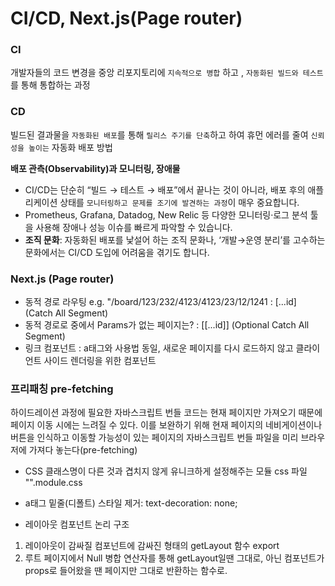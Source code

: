 # CI/CD, Next.js(Page router)

### CI

개발자들의 코드 변경을 중앙 리포지토리에 `지속적으로 병합` 하고 , `자동화된 빌드와 테스트`를 통해 통합하는 과정

### CD

빌드된 결과물을 `자동화된 배포`를 통해 `릴리스 주기를 단축`하고 하여 휴먼 에러를 줄여 `신뢰성을 높이는` 자동화 배포 방법

**배포 관측(Observability)과 모니터링, 장애물**

- CI/CD는 단순히 “빌드 → 테스트 → 배포”에서 끝나는 것이 아니라, 배포 후의 애플리케이션 상태를 `모니터링하고 문제를 조기에 발견하는 과정`이 매우 중요합니다.
- Prometheus, Grafana, Datadog, New Relic 등 다양한 모니터링·로그 분석 툴을 사용해 장애나 성능 이슈를 빠르게 파악할 수 있습니다.
- **조직 문화**: 자동화된 배포를 낯설어 하는 조직 문화나, ‘개발→운영 분리’를 고수하는 문화에서는 CI/CD 도입에 어려움을 겪기도 합니다.


### Next.js (Page router)
- 동적 경로 라우팅 e.g. "/board/123/232/4123/4123/23/12/1241
: [...id] (Catch All Segment)
- 동적 경로로 중에서 Params가 없는 페이지는?
: [[...id]] (Optional Catch All Segment)
- 링크 컴포넌트 <Link>
: a태그와 사용법 동일, 새로운 페이지를 다시 로드하지 않고 클라이언트 사이드 렌더링을 위한 컴포넌트

### 프리패칭 pre-fetching
하이드레이션 과정에 필요한 자바스크립트 번들 코드는 현재 페이지만 가져오기 때문에 페이지 이동 시에는 느려질 수 있다.
이를 보완하기 위해 현재 페이지의 네비게이션이나 버튼을 인식하고 이동할 가능성이 있는 페이지의 자바스크립트 번들 파일을 미리 브라우저에 가져다 놓는다(pre-fetching)

- CSS 클래스명이 다른 것과 겹치지 않게 유니크하게 설정해주는 모듈 css 파일 "".module.css
- a태그 밑줄(디폴트) 스타일 제거: text-decoration: none;

- 레이아웃 컴포넌트 논리 구조
1. 레이아웃이 감싸질 컴포넌트에 감싸진 형태의 getLayout 함수 export
2. 루트 페이지에서 Null 병합 연산자를 통해 getLayout일땐 그대로, 아닌 컴포넌트가 props로 들어왔을 땐 페이지만 그대로 반환하는 함수로.  

